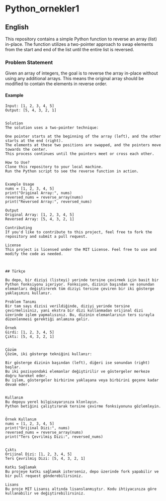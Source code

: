 # Python_ornekler1

## English

This repository contains a simple Python function to reverse an array (list) in-place. The function utilizes a two-pointer approach to swap elements from the start and end of the list until the entire list is reversed.

### Problem Statement

Given an array of integers, the goal is to reverse the array in-place without using any additional arrays. This means the original array should be modified to contain the elements in reverse order.

#### Example

```plaintext
Input: [1, 2, 3, 4, 5]
Output: [5, 4, 3, 2, 1]


Solution
The solution uses a two-pointer technique:

One pointer starts at the beginning of the array (left), and the other starts at the end (right).
The elements at these two positions are swapped, and the pointers move towards the center.
This process continues until the pointers meet or cross each other.

How to Use?
Clone this repository to your local machine.
Run the Python script to see the reverse function in action.


Example Usage
nums = [1, 2, 3, 4, 5]
print("Original Array:", nums)
reversed_nums = reverse_array(nums)
print("Reversed Array:", reversed_nums)

Output
Original Array: [1, 2, 3, 4, 5]
Reversed Array: [5, 4, 3, 2, 1]

Contributing
If you'd like to contribute to this project, feel free to fork the repository and submit a pull request.

License
This project is licensed under the MIT License. Feel free to use and modify the code as needed.



## Türkçe

Bu depo, bir diziyi (listeyi) yerinde tersine çevirmek için basit bir Python fonksiyonu içeriyor. Fonksiyon, dizinin başından ve sonundan elemanları değiştirerek tüm diziyi tersine çeviren bir iki gösterge yaklaşımını kullanır.

Problem Tanımı
Bir tam sayı dizisi verildiğinde, diziyi yerinde tersine çevirmelisiniz, yani ekstra bir dizi kullanmadan orijinal dizi üzerinde işlem yapmalısınız. Bu, dizinin elemanlarının ters sırayla düzenlenmesi gerektiği anlamına gelir.

Örnek
Girdi: [1, 2, 3, 4, 5]
Çıktı: [5, 4, 3, 2, 1]


Çözüm
Çözüm, iki gösterge tekniğini kullanır:

Bir gösterge dizinin başından (left), diğeri ise sonundan (right) başlar.
Bu iki pozisyondaki elemanlar değiştirilir ve göstergeler merkeze doğru hareket eder.
Bu işlem, göstergeler birbirine yaklaşana veya birbirini geçene kadar devam eder.


Kullanım
Bu depoyu yerel bilgisayarınıza klonlayın.
Python betiğini çalıştırarak tersine çevirme fonksiyonunu gözlemleyin.


Örnek Kullanım
nums = [1, 2, 3, 4, 5]
print("Orijinal Dizi:", nums)
reversed_nums = reverse_array(nums)
print("Ters Çevrilmiş Dizi:", reversed_nums)


Çıktı
Orijinal Dizi: [1, 2, 3, 4, 5]
Ters Çevrilmiş Dizi: [5, 4, 3, 2, 1]

Katkı Sağlamak
Bu projeye katkı sağlamak isterseniz, depo üzerinde fork yapabilir ve bir pull request gönderebilirsiniz.

Lisans
Bu proje MIT Lisansı altında lisanslanmıştır. Kodu ihtiyacınıza göre kullanabilir ve değiştirebilirsiniz.



